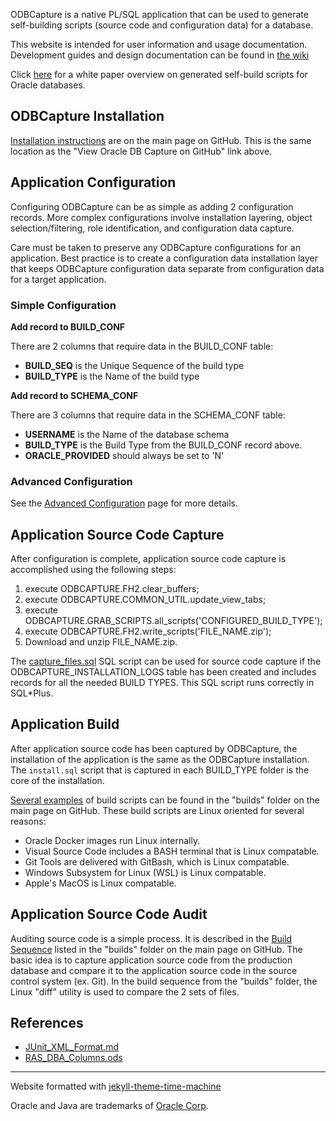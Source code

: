 
ODBCapture is a native PL/SQL application that can be used to generate self-building scripts (source code and configuration data) for a database.

This website is intended for user information and usage documentation.  Development guides and design documentation can be found in [the wiki](https://github.com/DDieterich/ODBCapture/wiki)

Click [here](Generated-Self-Build.md) for a white paper overview on generated self-build scripts for Oracle databases.

## ODBCapture Installation

[Installation instructions](https://github.com/DDieterich/ODBCapture?tab=readme-ov-file#main-odbcapture-installation) are on the main page on GitHub.  This is the same location as the "View Oracle DB Capture on GitHub" link above.


## Application Configuration

Configuring ODBCapture can be as simple as adding 2 configuration records.  More complex configurations involve installation layering, object selection/filtering, role identification, and configuration data capture.

Care must be taken to preserve any ODBCapture configurations for an application.  Best practice is to create a configuration data installation layer that keeps ODBCapture configuration data separate from configuration data for a target application.


### Simple Configuration

**Add record to BUILD_CONF**

There are 2 columns that require data in the BUILD_CONF table:
* **BUILD_SEQ** is the Unique Sequence of the build type
* **BUILD_TYPE** is the Name of the build type


**Add record to SCHEMA_CONF**

There are 3 columns that require data in the SCHEMA_CONF table:
* **USERNAME** is the Name of the database schema
* **BUILD_TYPE** is the Build Type from the BUILD_CONF record above.
* **ORACLE_PROVIDED** should always be set to 'N'


### Advanced Configuration

See the [Advanced Configuration](Advanced_Configuration.md) page for more details.


## Application Source Code Capture

After configuration is complete, application source code capture is accomplished using the following steps:
1. execute ODBCAPTURE.FH2.clear_buffers;
2. execute ODBCAPTURE.COMMON_UTIL.update_view_tabs;
3. execute ODBCAPTURE.GRAB_SCRIPTS.all_scripts('CONFIGURED_BUILD_TYPE');
4. execute ODBCAPTURE.FH2.write_scripts('FILE_NAME.zip');
5. Download and unzip FILE_NAME.zip.

The [capture_files.sql](https://github.com/DDieterich/ODBCapture/blob/main/builds/util/capture_files.sql) SQL script can be used for source code capture if the ODBCAPTURE_INSTALLATION_LOGS table has been created and includes records for all the needed BUILD TYPES.  This SQL script runs correctly in SQL*Plus.


## Application Build

After application source code has been captured by ODBCapture, the installation of the application is the same as the ODBCapture installation.  The `install.sql` script that is captured in each BUILD_TYPE folder is the core of the installation.

[Several examples](https://github.com/DDieterich/ODBCapture/tree/main/builds#build-sequence) of build scripts can be found in the "builds" folder on the main page on GitHub.  These build scripts are Linux oriented for several reasons:
* Oracle Docker images run Linux internally.
* Visual Source Code includes a BASH terminal that is Linux compatable.
* Git Tools are delivered with GitBash, which is Linux compatable.
* Windows Subsystem for Linux (WSL) is Linux compatable.
* Apple's MacOS is Linux compatable.


## Application Source Code Audit

Auditing source code is a simple process.  It is described in the [Build Sequence](https://github.com/DDieterich/ODBCapture/tree/main/builds#build-sequence) listed in the "builds" folder on the main page on GitHub.  The basic idea is to capture application source code from the production database and compare it to the application source code in the source control system (ex. Git).  In the build sequence from the "builds" folder, the Linux "diff" utility is used to compare the 2 sets of files.


## References

* [JUnit_XML_Format.md](JUnit_XML_Format.md)
* [RAS_DBA_Columns.ods](RAS_DBA_Columns.ods)


---
Website formatted with [jekyll-theme-time-machine](https://github.com/pages-themes/time-machine)

Oracle and Java are trademarks of [Oracle Corp](https://www.oracle.com/).